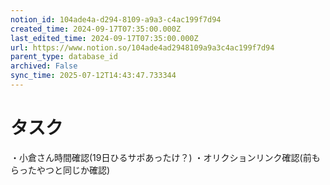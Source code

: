 ```yaml
---
notion_id: 104ade4a-d294-8109-a9a3-c4ac199f7d94
created_time: 2024-09-17T07:35:00.000Z
last_edited_time: 2024-09-17T07:35:00.000Z
url: https://www.notion.so/104ade4ad2948109a9a3c4ac199f7d94
parent_type: database_id
archived: False
sync_time: 2025-07-12T14:43:47.733344
---
```

# タスク

・小倉さん時間確認(19日ひるサポあったけ？)
・オリクションリンク確認(前もらったやつと同じか確認)